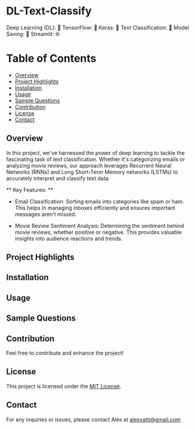 # DL-Text-Classify

Deep Learning (DL): 🤖
TensorFlow: 🔧
Keras: 🧩
Text Classification: 📝
Model Saving: 💾
Streamlit: 🌐

# Table of Contents

- [Overview](#overview)
- [Project Highlights](#Project-Highlights)
- [Installation](#Installation)
- [Usage](#Usage)
- [Sample Questions](#Sample-Questions)
- [Contribution](#contribution)
- [License](#license)
- [Contact](#contact)
## Overview 
In this project, we've harnessed the power of deep learning to tackle the fascinating task of text classification. 
Whether it's categorizing emails or analyzing movie reviews, our approach leverages Recurrent Neural Networks (RNNs) and Long Short-Term Memory networks (LSTMs) 
to accurately interpret and classify text data.

** Key Features: **

- Email Classification:
   Sorting emails into categories like spam or ham. This helps in managing inboxes efficiently and ensures important messages aren't missed.

- Movie Review Sentiment Analysis:
   Determining the sentiment behind movie reviews, whether positive or negative. This provides valuable insights into audience reactions and trends.
  
## Project Highlights

## Installation

## Usage

## Sample Questions

## Contribution

Feel free to contribute and enhance the project!

## License
This project is licensed under the [MIT License](LICENSE).

## Contact
For any inquiries or issues, please contact Alex at alexvatti@gmail.com
